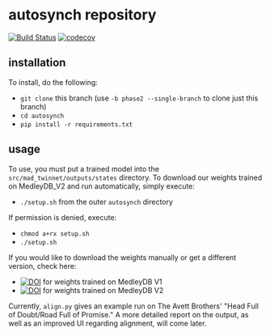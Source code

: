 # autosynch repository

[![Build Status](https://travis-ci.com/SwagLyrics/autosynch.svg?branch=phase3)](https://travis-ci.com/SwagLyrics/autosynch) [![codecov](https://codecov.io/gh/chriswang030/autosynch/branch/phase2/graph/badge.svg)](https://codecov.io/gh/chriswang030/autosynch)

## installation
To install, do the following:
- `git clone` this branch (use `-b phase2 --single-branch` to clone just this branch)
- `cd autosynch`
- `pip install -r requirements.txt`

## usage
To use, you must put a trained model into the `src/mad_twinnet/outputs/states`
directory. To download our weights trained on MedleyDB_V2 and run automatically,
simply execute:
- `./setup.sh` from the outer `autosynch` directory

If permission is denied, execute:
- `chmod a+rx setup.sh`
- `./setup.sh`

If you would like to download the weights manually or get a different version,
check here:
- [![DOI](https://zenodo.org/badge/DOI/10.5281/zenodo.3334973.svg)](https://doi.org/10.5281/zenodo.3334973) for weights trained on MedleyDB V1
- [![DOI](https://zenodo.org/badge/DOI/10.5281/zenodo.3351632.svg)](https://doi.org/10.5281/zenodo.3351632) for weights trained on MedleyDB V2

Currently, `align.py` gives an example run on The Avett Brothers' "Head Full of
Doubt/Road Full of Promise." A more detailed report on the output, as well as an
improved UI regarding alignment, will come later.
